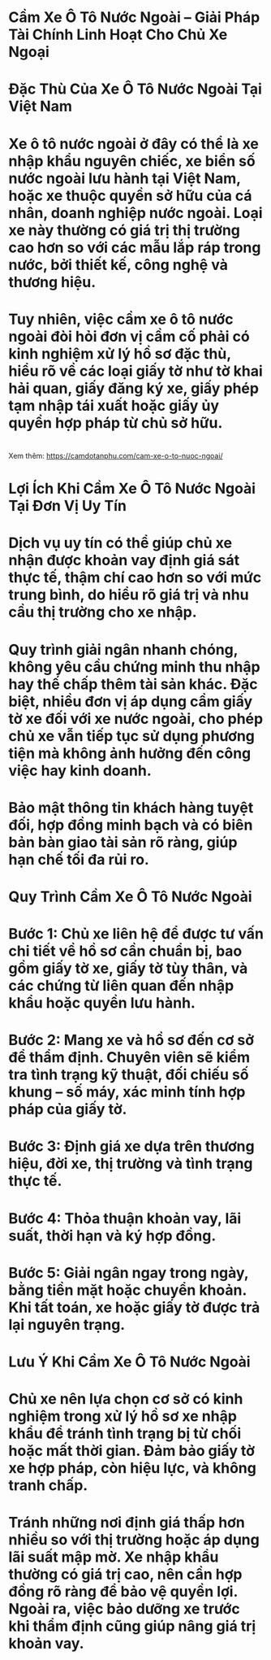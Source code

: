 # Cầm Xe Ô Tô Nước Ngoài – Giải Pháp Tài Chính Linh Hoạt Cho Chủ Xe Ngoại

# 

# Đặc Thù Của Xe Ô Tô Nước Ngoài Tại Việt Nam

# Xe ô tô nước ngoài ở đây có thể là xe nhập khẩu nguyên chiếc, xe biển số nước ngoài lưu hành tại Việt Nam, hoặc xe thuộc quyền sở hữu của cá nhân, doanh nghiệp nước ngoài. Loại xe này thường có giá trị thị trường cao hơn so với các mẫu lắp ráp trong nước, bởi thiết kế, công nghệ và thương hiệu.

# 

# Tuy nhiên, việc cầm xe ô tô nước ngoài đòi hỏi đơn vị cầm cố phải có kinh nghiệm xử lý hồ sơ đặc thù, hiểu rõ về các loại giấy tờ như tờ khai hải quan, giấy đăng ký xe, giấy phép tạm nhập tái xuất hoặc giấy ủy quyền hợp pháp từ chủ sở hữu.

# 
Xem thêm: https://camdotanphu.com/cam-xe-o-to-nuoc-ngoai/
# Lợi Ích Khi Cầm Xe Ô Tô Nước Ngoài Tại Đơn Vị Uy Tín

# Dịch vụ uy tín có thể giúp chủ xe nhận được khoản vay định giá sát thực tế, thậm chí cao hơn so với mức trung bình, do hiểu rõ giá trị và nhu cầu thị trường cho xe nhập.

# 

# Quy trình giải ngân nhanh chóng, không yêu cầu chứng minh thu nhập hay thế chấp thêm tài sản khác. Đặc biệt, nhiều đơn vị áp dụng cầm giấy tờ xe đối với xe nước ngoài, cho phép chủ xe vẫn tiếp tục sử dụng phương tiện mà không ảnh hưởng đến công việc hay kinh doanh.

# 

# Bảo mật thông tin khách hàng tuyệt đối, hợp đồng minh bạch và có biên bản bàn giao tài sản rõ ràng, giúp hạn chế tối đa rủi ro.

# 

# Quy Trình Cầm Xe Ô Tô Nước Ngoài

# Bước 1: Chủ xe liên hệ để được tư vấn chi tiết về hồ sơ cần chuẩn bị, bao gồm giấy tờ xe, giấy tờ tùy thân, và các chứng từ liên quan đến nhập khẩu hoặc quyền lưu hành.

# Bước 2: Mang xe và hồ sơ đến cơ sở để thẩm định. Chuyên viên sẽ kiểm tra tình trạng kỹ thuật, đối chiếu số khung – số máy, xác minh tính hợp pháp của giấy tờ.

# Bước 3: Định giá xe dựa trên thương hiệu, đời xe, thị trường và tình trạng thực tế.

# Bước 4: Thỏa thuận khoản vay, lãi suất, thời hạn và ký hợp đồng.

# Bước 5: Giải ngân ngay trong ngày, bằng tiền mặt hoặc chuyển khoản. Khi tất toán, xe hoặc giấy tờ được trả lại nguyên trạng.

# 

# Lưu Ý Khi Cầm Xe Ô Tô Nước Ngoài

# Chủ xe nên lựa chọn cơ sở có kinh nghiệm trong xử lý hồ sơ xe nhập khẩu để tránh tình trạng bị từ chối hoặc mất thời gian. Đảm bảo giấy tờ xe hợp pháp, còn hiệu lực, và không tranh chấp.

# 

# Tránh những nơi định giá thấp hơn nhiều so với thị trường hoặc áp dụng lãi suất mập mờ. Xe nhập khẩu thường có giá trị cao, nên cần hợp đồng rõ ràng để bảo vệ quyền lợi. Ngoài ra, việc bảo dưỡng xe trước khi thẩm định cũng giúp nâng giá trị khoản vay.

